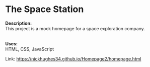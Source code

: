 <h1>The Space Station</h1>
<b>Description:</b><br>
This project is a mock homepage for a space exploration company.<br><br>

<b>Uses:</b><br>
HTML, CSS, JavaScript<br>

Link: <a href= "https://nickhughes34.github.io/Homepage2/homepage.html">https://nickhughes34.github.io/Homepage2/homepage.html</a>
